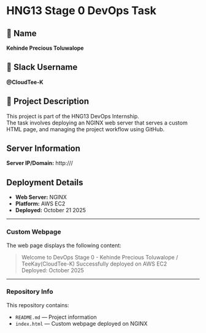 # HNG13 Stage 0 DevOps Task

## 👤 Name
**Kehinde Precious Toluwalope**

## 💬 Slack Username
**@CloudTee-K**

## 📄 Project Description
This project is part of the HNG13 DevOps Internship.  
The task involves deploying an NGINX web server that serves a custom HTML page, and managing the project workflow using GitHub.

##  Server Information
**Server IP/Domain:** http://<your-public-ip>/

## Deployment Details
- **Web Server:** NGINX  
- **Platform:** AWS EC2  
- **Deployed:** October 21 2025  

---

###  Custom Webpage
The web page displays the following content:

> Welcome to DevOps Stage 0 - Kehinde Precious Toluwalope / TeeKay(CloudTee-K) 
> Successfully deployed on AWS EC2  
> Deployed: October 2025

---

### Repository Info
This repository contains:
- `README.md` — Project information
- `index.html` — Custom webpage deployed on NGINX
